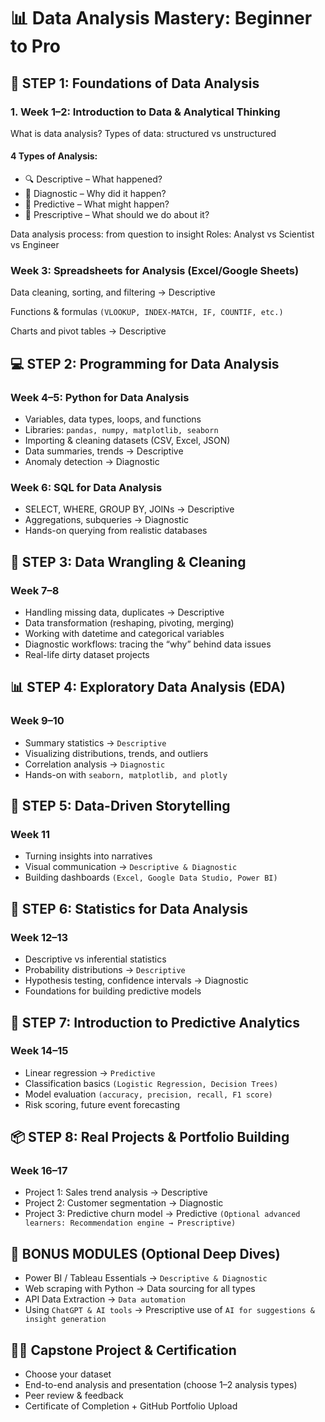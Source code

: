 # 📊 Data Analysis Mastery: Beginner to Pro


## 🧱 STEP 1: Foundations of Data Analysis
### 1. Week 1–2: Introduction to Data & Analytical Thinking
What is data analysis?
Types of data: structured vs unstructured
#### 4 Types of Analysis:
- 🔍 Descriptive – What happened?
- 🧭 Diagnostic – Why did it happen?
- 🔮 Predictive – What might happen?
- 🧠 Prescriptive – What should we do about it?


Data analysis process: from question to insight
Roles: Analyst vs Scientist vs Engineer

### Week 3: Spreadsheets for Analysis (Excel/Google Sheets)
Data cleaning, sorting, and filtering → Descriptive

Functions & formulas ```(VLOOKUP, INDEX-MATCH, IF, COUNTIF, etc.)```

Charts and pivot tables → Descriptive

## 💻 STEP 2: Programming for Data Analysis
### Week 4–5: Python for Data Analysis
- Variables, data types, loops, and functions
- Libraries: ``` pandas, numpy, matplotlib, seaborn ```
- Importing & cleaning datasets (CSV, Excel, JSON)
- Data summaries, trends → Descriptive
- Anomaly detection → Diagnostic

### Week 6: SQL for Data Analysis
- SELECT, WHERE, GROUP BY, JOINs → Descriptive
- Aggregations, subqueries → Diagnostic
- Hands-on querying from realistic databases

## 📐 STEP 3: Data Wrangling & Cleaning
### Week 7–8
- Handling missing data, duplicates → Descriptive
- Data transformation (reshaping, pivoting, merging)
- Working with datetime and categorical variables
- Diagnostic workflows: tracing the “why” behind data issues
- Real-life dirty dataset projects


## 📊 STEP 4: Exploratory Data Analysis (EDA)
### Week 9–10
- Summary statistics → ```Descriptive```
- Visualizing distributions, trends, and outliers
- Correlation analysis → ```Diagnostic```
- Hands-on with ```seaborn, matplotlib, and plotly```

## 🧠 STEP 5: Data-Driven Storytelling
### Week 11
- Turning insights into narratives
- Visual communication → ```Descriptive & Diagnostic```
- Building dashboards ```(Excel, Google Data Studio, Power BI)```

## 🧮 STEP 6: Statistics for Data Analysis
### Week 12–13
- Descriptive vs inferential statistics
- Probability distributions → ```Descriptive```
- Hypothesis testing, confidence intervals → Diagnostic
- Foundations for building predictive models

## 🧠 STEP 7: Introduction to Predictive Analytics
### Week 14–15
- Linear regression → ```Predictive```
- Classification basics ```(Logistic Regression, Decision Trees)```
- Model evaluation ```(accuracy, precision, recall, F1 score)```
- Risk scoring, future event forecasting

## 📦 STEP 8: Real Projects & Portfolio Building
### Week 16–17
- Project 1: Sales trend analysis → Descriptive
- Project 2: Customer segmentation → Diagnostic
- Project 3: Predictive churn model → Predictive
```(Optional advanced learners: Recommendation engine → Prescriptive)```



## 🧰 BONUS MODULES (Optional Deep Dives)
- Power BI / Tableau Essentials → ```Descriptive & Diagnostic```
- Web scraping with Python → Data sourcing for all types
- API Data Extraction → ```Data automation```
- Using ```ChatGPT & AI tools``` → Prescriptive use of ``AI for suggestions & insight generation``


## 🧑‍💻 Capstone Project & Certification
- Choose your dataset
- End-to-end analysis and presentation (choose 1–2 analysis types)
- Peer review & feedback
- Certificate of Completion + GitHub Portfolio Upload
